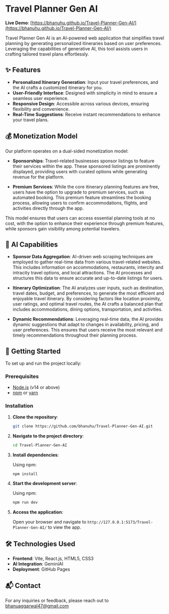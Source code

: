 # Travel Planner Gen AI

**Live Demo**: [https://bhanuhu.github.io/Travel-Planner-Gen-AI/](https://bhanuhu.github.io/Travel-Planner-Gen-AI/)

Travel Planner Gen AI is an AI-powered web application that simplifies travel planning by generating personalized itineraries based on user preferences. Leveraging the capabilities of generative AI, this tool assists users in crafting tailored travel plans effortlessly.

## ✨ Features

- **Personalized Itinerary Generation**: Input your travel preferences, and the AI crafts a customized itinerary for you.
- **User-Friendly Interface**: Designed with simplicity in mind to ensure a seamless user experience.
- **Responsive Design**: Accessible across various devices, ensuring flexibility and convenience.
- **Real-Time Suggestions**: Receive instant recommendations to enhance your travel plans.

## 💰 Monetization Model

Our platform operates on a dual-sided monetization model:

- **Sponsorships**: Travel-related businesses sponsor listings to feature their services within the app. These sponsored listings are prominently displayed, providing users with curated options while generating revenue for the platform.

- **Premium Services**: While the core itinerary planning features are free, users have the option to upgrade to premium services, such as automated booking. This premium feature streamlines the booking process, allowing users to confirm accommodations, flights, and activities directly through the app.

This model ensures that users can access essential planning tools at no cost, with the option to enhance their experience through premium features, while sponsors gain visibility among potential travelers.

## 🤖 AI Capabilities

- **Sponsor Data Aggregation**: AI-driven web scraping techniques are employed to gather real-time data from various travel-related websites. This includes information on accommodations, restaurants, intercity and intracity travel options, and local attractions. The AI processes and structures this data to ensure accurate and up-to-date listings for users.

- **Itinerary Optimization**: The AI analyzes user inputs, such as destination, travel dates, budget, and preferences, to generate the most efficient and enjoyable travel itinerary. By considering factors like location proximity, user ratings, and optimal travel routes, the AI crafts a balanced plan that includes accommodations, dining options, transportation, and activities.

- **Dynamic Recommendations**: Leveraging real-time data, the AI provides dynamic suggestions that adapt to changes in availability, pricing, and user preferences. This ensures that users receive the most relevant and timely recommendations throughout their planning process.

## 🚀 Getting Started

To set up and run the project locally:

### Prerequisites

- [Node.js](https://nodejs.org/) (v14 or above)
- [npm](https://www.npmjs.com/) or [yarn](https://yarnpkg.com/)

### Installation

1. **Clone the repository**:

   ```bash
   git clone https://github.com/bhanuhu/Travel-Planner-Gen-AI.git
   ```

2. **Navigate to the project directory**:

   ```bash
   cd Travel-Planner-Gen-AI
   ```

3. **Install dependencies**:

   Using npm:

   ```bash
   npm install
   ```

4. **Start the development server**:

   Using npm:

   ```bash
   npm run dev
   ```

5. **Access the application**:

   Open your browser and navigate to `http://127.0.0.1:5173/Travel-Planner-Gen-AI/` to view the app.

## 🛠️ Technologies Used

- **Frontend**: Vite, React.js, HTML5, CSS3
- **AI Integration**: GeminiAI
- **Deployment**: GitHub Pages



## 📬 Contact

For any inquiries or feedback, please reach out to bhanuaggarwal47@gmail.com

